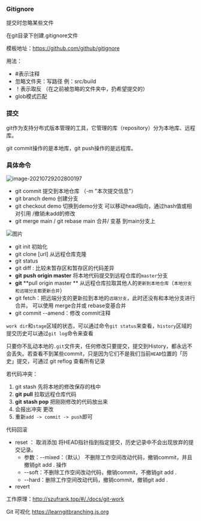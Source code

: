 ### Gitignore

提交时忽略某些文件

在git目录下创建.gitignore文件

模板地址：https://github.com/github/gitignore

用法：

- #表示注释
- 忽略文件夹：写路径 例：src/build
- ！表示取反 （在之前被忽略的文件夹中，扔希望提交的）
- glob模式匹配

### 提交

git作为支持分布式版本管理的工具，它管理的库（repository）分为本地库、远程库。

git commit操作的是本地库，git push操作的是远程库。



### 具体命令

![image-20210729202800197](Git使用.assets/image-20210729202800197.png)

- git commit 提交到本地仓库 （-m "本次提交信息"）
- git branch demo 创建分支
- git checkout demo 切换到demo分支      可以移动head指向，通过hash值或相对引用  /撤销未add的修改
- git merge main  / git rebase main     合并/ 变基  到main分支上

![图片](https://tva1.sinaimg.cn/large/007S8ZIlgy1ghxahaqaouj30qw0qmwgy.jpg)

- git init 初始化
- git clone [url]  从远程仓库克隆
- git status 
- git diff :  比较未暂存区和暂存区的代码差异
- **git** **push origin master**  将本地代码提交到远程仓库的`master`分支
- **git** **pull origin master **  从远程仓库拉取其他人的`更新到本地仓库`（`本地分支和远端分支都更新合并`）
- git fetch：把远端分支的更新拉到本地的`远端分支`，此时还没有和本地分支进行合并。 可以使用 merge合并或 rebase变基合并
- git commit --amend：修改 commit注释

`work dir`和`stage`区域的状态，可以通过命令`git status`来查看，`history`区域的提交历史可以通过`git log`命令来查看

只要你不乱动本地的`.git`文件夹，任何修改只要提交，提交到History，都永远不会丢失。若查看不到某些commit，只是因为它们不是我们当前`HEAD`位置的「历史」提交，可通过 git reflog 查看所有记录

若代码冲突：

1. git stash  先将本地的修改保存的栈中
2. **git** **pull**  拉取远程仓库代码
3. **git** **stash pop**  把刚刚修改的代码放出来
4. 会报出冲突 更改 
5. 重新`add -> commit -> push`即可

代码回滚

- reset ： 取消添加   将HEAD指针指到指定提交，历史记录中不会出现放弃的提交记录。
  - 参数：--mixed：（默认） 不删除工作空间改动代码，撤销commit，并且撤销git add . 操作
  - --soft：不删除工作空间改动代码，撤销commit，不撤销git add .
  - --hard：删除工作空间改动代码，撤销commit，撤销git add .
-  revert



工作原理：http://szufrank.top/#/./docs/git-work

Git 可视化 https://learngitbranching.js.org